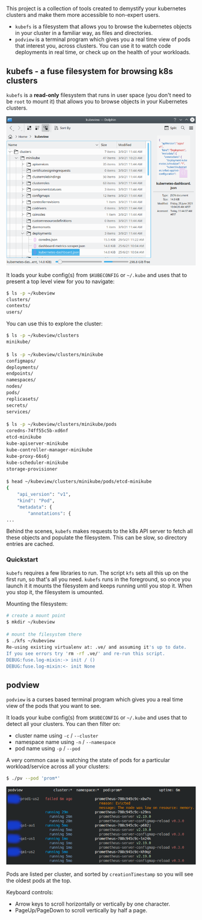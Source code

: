 # 

This project is a collection of tools created to demystify your kubernetes
clusters and make them more accessible to non-expert users.

* `kubefs` is a filesystem that allows you to browse the kubernetes objects in
  your cluster in a familiar way, as files and directories.
* `podview` is a terminal program which gives you a real time view of pods that
  interest you, across clusters. You can use it to watch code deployments in
  real time, or check up on the health of your workloads.


## kubefs - a fuse filesystem for browsing k8s clusters

`kubefs` is a **read-only** filesystem that runs in user space (you don't need
to be `root` to mount it) that allows you to browse objects in your Kubernetes
clusters.

![kubefs screenshot](docs/assets/kubefs-shot.png)

It loads your kube config(s) from `$KUBECONFIG` or `~/.kube` and uses that to
present a top level view for you to navigate:

```bash
$ ls -p ~/kubeview
clusters/
contexts/
users/
```

You can use this to explore the cluster:

```bash
$ ls -p ~/kubeview/clusters
minikube/

$ ls -p ~/kubeview/clusters/minikube
configmaps/
deployments/
endpoints/
namespaces/
nodes/
pods/
replicasets/
secrets/
services/

$ ls -p ~/kubeview/clusters/minikube/pods
coredns-74ff55c5b-xd6nf
etcd-minikube
kube-apiserver-minikube
kube-controller-manager-minikube
kube-proxy-66s6j
kube-scheduler-minikube
storage-provisioner

$ head ~/kubeview/clusters/minikube/pods/etcd-minikube
{
    "api_version": "v1",
    "kind": "Pod",
    "metadata": {
        "annotations": {
...
```

Behind the scenes, `kubefs` makes requests to the k8s API server to fetch all
these objects and populate the filesystem. This can be slow, so directory
entries are cached.


### Quickstart

`kubefs` requires a few libraries to run. The script `kfs` sets all this up on
the first run, so that's all you need. `kubefs` runs in the foreground, so once
you launch it it mounts the filesystem and keeps running until you stop it.
When you stop it, the filesystem is umounted.

Mounting the filesystem:

```bash
# create a mount point
$ mkdir ~/kubeview

# mount the filesystem there
$ ./kfs ~/kubeview
Re-using existing virtualenv at: .ve/ and assuming it's up to date.
If you see errors try 'rm -rf .ve/' and re-run this script.
DEBUG:fuse.log-mixin:-> init / ()
DEBUG:fuse.log-mixin:<- init None
```



## podview

`podview` is a curses based terminal program which gives you a real time view of the
pods that you want to see.

It loads your kube config(s) from `$KUBECONFIG` or `~/.kube` and uses that to
detect all your clusters. You can then filter on:

* cluster name using `-c` / `--cluster`
* namespace name using `-n` / `--namespace`
* pod name using `-p` / `--pod`

A very common case is watching the state of pods for a particular
workload/service across all your clusters:

```bash
$ ./pv --pod 'prom*'
```

![podview screenshot](docs/assets/podview-shot.png)

Pods are listed per cluster, and sorted by `creationTimestamp` so you will see
the oldest pods at the top.

Keyboard controls:

* Arrow keys to scroll horizontally or vertically by one character.
* PageUp/PageDown to scroll vertically by half a page.
